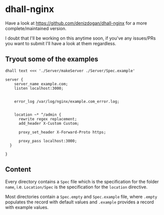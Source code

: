 # dhall-nginx

Have a look at https://github.com/denizdogan/dhall-nginx for a more complete/maintained version.

I doubt that I'll be working on this anytime soon, if you've any issues/PRs you want to submit I'll have a look at them regardless.

## Tryout some of the examples

`dhall text <<< './Server/makeServer ./Server/Spec.example'`

```nginx
server {
    server_name example.com;
    listen localhost:3000;


    error_log /var/log/nginx/example.com_error.log;


    location ~* ^/admin {
      rewrite regex replacement;
      add_header X-Custom Custom;

      proxy_set_header X-Forward-Proto https;

      proxy_pass localhost:3000;
  }

}
```

## Content

Every directory contains a `Spec` file which is the specification for the folder `name`, i.e. `Location/Spec` is the specification for the `location` directive.

Most directories contain a `Spec.empty` and `Spec.example` file, where `.empty` populates the record with default values and `.example` provides a record with example values.

